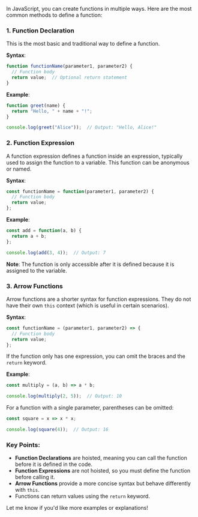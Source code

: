 In JavaScript, you can create functions in multiple ways. Here are the most common methods to define a function:

### 1. **Function Declaration**

This is the most basic and traditional way to define a function.

**Syntax**:

```javascript
function functionName(parameter1, parameter2) {
  // Function body
  return value;  // Optional return statement
}
```

**Example**:

```javascript
function greet(name) {
  return "Hello, " + name + "!";
}

console.log(greet("Alice"));  // Output: "Hello, Alice!"
```

### 2. **Function Expression**

A function expression defines a function inside an expression, typically used to assign the function to a variable. This function can be anonymous or named.

**Syntax**:

```javascript
const functionName = function(parameter1, parameter2) {
  // Function body
  return value;
};
```

**Example**:

```javascript
const add = function(a, b) {
  return a + b;
};

console.log(add(3, 4));  // Output: 7
```

**Note**: The function is only accessible after it is defined because it is assigned to the variable.

### 3. **Arrow Functions**

Arrow functions are a shorter syntax for function expressions. They do not have their own `this` context (which is useful in certain scenarios).

**Syntax**:

```javascript
const functionName = (parameter1, parameter2) => {
  // Function body
  return value;
};
```

If the function only has one expression, you can omit the braces and the `return` keyword.

**Example**:

```javascript
const multiply = (a, b) => a * b;

console.log(multiply(2, 5));  // Output: 10
```

For a function with a single parameter, parentheses can be omitted:

```javascript
const square = x => x * x;

console.log(square(4));  // Output: 16
```


### Key Points:

- **Function Declarations** are hoisted, meaning you can call the function before it is defined in the code.
- **Function Expressions** are not hoisted, so you must define the function before calling it.
- **Arrow Functions** provide a more concise syntax but behave differently with `this`.
- Functions can return values using the `return` keyword.

Let me know if you'd like more examples or explanations!